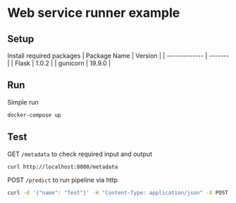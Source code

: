 # Web service runner example

## Setup
Install required packages
| Package Name  | Version |
| ------------- | ------- |
| Flask         | 1.0.2   |
| gunicorn      | 19.9.0  |

## Run
Simple run
```bash
docker-compose up
```

## Test
GET `/metadata` to check required input and output
```bash
curl http://localhost:8000/metadata
```
POST `/predict` to run pipeline via http
```bash
curl -d '{"name": "Test"}' -H "Content-Type: application/json" -X POST http://localhost:8000/predict
```

